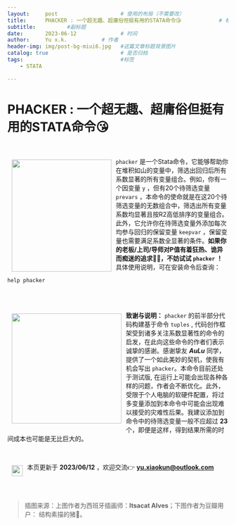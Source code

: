 ```yaml
---
layout:     post   				    # 使用的布局（不需要改）
title:      PHACKER : 一个超无趣、超庸俗但挺有用的STATA命令😘			# 标题 
subtitle:          #副标题
date:       2023-06-12				# 时间
author:     Yu x.k.	          # 作者
header-img: img/post-bg-miui6.jpg	#这篇文章标题背景图片
catalog: true 						# 是否归档
tags:								#标签
    - STATA

---
```


# PHACKER : 一个超无趣、超庸俗但挺有用的STATA命令😘

<br>


<a href="http://github.com/haghish/github"><img src="https://cdn-us.imgs.moe/2023/06/12/6486999a9adb9.png" width="227px" height="255px"  align="left" hspace="10" vspace="6"></a>

 `phacker` 是一个Stata命令，它能够帮助你在堆积如山的变量中，筛选出回归后所有系数显著的所有变量组合。例如，你有一个因变量  `y` ，但有20个待筛选变量  `prevars`  ，本命令的使命就是在这20个待筛选变量的无数组合中，筛选出所有变量系数均显著且按R2高低排序的变量组合。此外，它允许你在待筛选变量外添加每次均参与回归的保留变量  `keepvar` ，保留变量也需要满足系数全显著的条件。**如果你的老板/上司/导师对P值有着狂热、诡异而痴迷的追求🤣🤣，不妨试试  `phacker` ！** 具体使用说明，可在安装命令后查询：

    help phacker

<br>

<br><img src="https://cdn-us.imgs.moe/2023/06/12/64869092798a2.png" align="left" width="250" hspace="10" vspace="6"> **致谢与说明：** `phacker` 的前半部分代码构建基于命令 `tuples` , 代码创作框架受到诸多关注系数显著性的命令的启发，在此向这些命令的作者们表示诚挚的感谢。感谢挚友 ***AuLu*** 同学，提供了一个如此美妙的契机，使我有机会写出 `phacker`。本命令目前还处于测试版, 在运行上可能会出现各种各样的问题，作者会不断优化。此外，受限于个人电脑的软硬件配置，将过多变量添加到本命令中可能会出现难以接受的灾难性后果。我建议添加到命令中的待筛选变量一般不应超过 **23** 个，即便是这样，得到结果所需的时间成本也可能是无比巨大的。

<br>

<img src="https://cdn-us.imgs.moe/2023/06/12/648691657cc41.jpg" width="25px" height="25px"  align="left" hspace="10" vspace="6"> 本页更新于 **2023/06/12** ，欢迎交流👉 **yu.xiaokun@outlook.com**

<br>
<br>

> 插图来源：上图作者为西班牙插画师：**Itsacat Alves**；下图作者为豆瓣用户： 结构素描的猪🐷。

